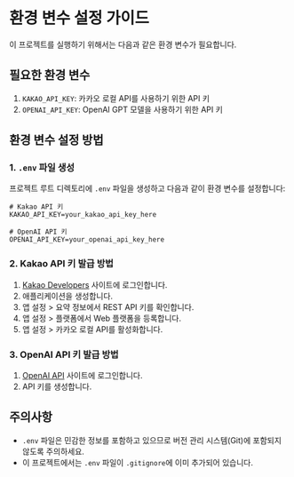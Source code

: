 # 환경 변수 설정 가이드

이 프로젝트를 실행하기 위해서는 다음과 같은 환경 변수가 필요합니다.

## 필요한 환경 변수

1. `KAKAO_API_KEY`: 카카오 로컬 API를 사용하기 위한 API 키
2. `OPENAI_API_KEY`: OpenAI GPT 모델을 사용하기 위한 API 키

## 환경 변수 설정 방법

### 1. `.env` 파일 생성

프로젝트 루트 디렉토리에 `.env` 파일을 생성하고 다음과 같이 환경 변수를 설정합니다:

```
# Kakao API 키 
KAKAO_API_KEY=your_kakao_api_key_here

# OpenAI API 키
OPENAI_API_KEY=your_openai_api_key_here
```

### 2. Kakao API 키 발급 방법

1. [Kakao Developers](https://developers.kakao.com/) 사이트에 로그인합니다.
2. 애플리케이션을 생성합니다.
3. 앱 설정 > 요약 정보에서 REST API 키를 확인합니다.
4. 앱 설정 > 플랫폼에서 Web 플랫폼을 등록합니다.
5. 앱 설정 > 카카오 로컬 API를 활성화합니다.

### 3. OpenAI API 키 발급 방법

1. [OpenAI API](https://platform.openai.com/) 사이트에 로그인합니다.
2. API 키를 생성합니다.

## 주의사항

- `.env` 파일은 민감한 정보를 포함하고 있으므로 버전 관리 시스템(Git)에 포함되지 않도록 주의하세요.
- 이 프로젝트에서는 `.env` 파일이 `.gitignore`에 이미 추가되어 있습니다. 